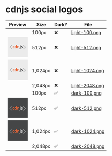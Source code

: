 # cdnjs social logos

| Preview | Size | Dark? | File |
|---------|------|-------|------|
| <img src='https://github.com/cdnjs/brand/blob/master/logo/social/light-100.png?raw=true' width='64' alt=''/> | 100px | ❌ | [light-100.png](https://github.com/cdnjs/brand/blob/master/logo/social/light-100.png) |
| <img src='https://github.com/cdnjs/brand/blob/master/logo/social/light-512.png?raw=true' width='64' alt=''/> | 512px | ❌ | [light-512.png](https://github.com/cdnjs/brand/blob/master/logo/social/light-512.png) |
| <img src='https://github.com/cdnjs/brand/blob/master/logo/social/light-1024.png?raw=true' width='64' alt=''/> | 1,024px | ❌ | [light-1024.png](https://github.com/cdnjs/brand/blob/master/logo/social/light-1024.png) |
| <img src='https://github.com/cdnjs/brand/blob/master/logo/social/light-2048.png?raw=true' width='64' alt=''/> | 2,048px | ❌ | [light-2048.png](https://github.com/cdnjs/brand/blob/master/logo/social/light-2048.png) |
| <img src='https://github.com/cdnjs/brand/blob/master/logo/social/dark-100.png?raw=true' width='64' alt=''/> | 100px | ✅ | [dark-100.png](https://github.com/cdnjs/brand/blob/master/logo/social/dark-100.png) |
| <img src='https://github.com/cdnjs/brand/blob/master/logo/social/dark-512.png?raw=true' width='64' alt=''/> | 512px | ✅ | [dark-512.png](https://github.com/cdnjs/brand/blob/master/logo/social/dark-512.png) |
| <img src='https://github.com/cdnjs/brand/blob/master/logo/social/dark-1024.png?raw=true' width='64' alt=''/> | 1,024px | ✅ | [dark-1024.png](https://github.com/cdnjs/brand/blob/master/logo/social/dark-1024.png) |
| <img src='https://github.com/cdnjs/brand/blob/master/logo/social/dark-2048.png?raw=true' width='64' alt=''/> | 2,048px | ✅ | [dark-2048.png](https://github.com/cdnjs/brand/blob/master/logo/social/dark-2048.png) |